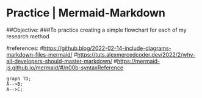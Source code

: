 # Practice | Mermaid-Markdown
  ##Objective:
  ###To practice creating a simple flowchart for each of my research method
  
  
  
  #references:
  #https://github.blog/2022-02-14-include-diagrams-markdown-files-mermaid/
  #https://tuts.alexmercedcoder.dev/2022/2/why-all-developers-should-master-markdown/
  #https://mermaid-js.github.io/mermaid/#/n00b-syntaxReference
  
  
  ```mermaid
  graph TD;
  A-->B;
  A-->C;
  ```
 
  
  
  
